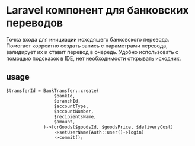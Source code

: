 # Laravel компонент для банковских переводов

Точка входа для инициации исходящего банковского перевода.
Помогает корректно создать запись с параметрами перевода, валидирует их и ставит перевод в очередь.
Удобно использовать с помощью подсказок в IDE, нет необходимости открывать исходник.

## usage

```
$transferId = BankTransfer::create(
                  $bankId,
                  $branchId,
                  $accountType,
                  $accountNumber,
                  $recipientsName,
                  $amount,
              )->forGoods($goodsId, $goodsPrice, $deliveryCost)
                  ->setUserName(Auth::user()->login)
                  ->commit();

```